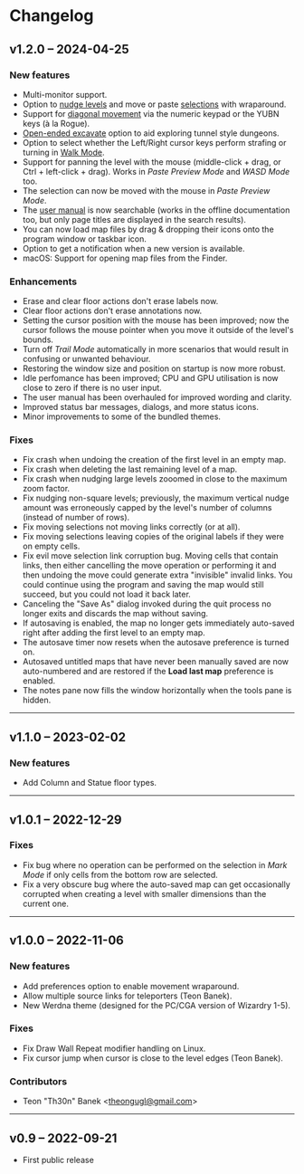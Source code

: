 # Changelog

## v1.2.0 – 2024-04-25

### New features

- Multi-monitor support.
- Option to [nudge levels](https://gridmonger.johnnovak.net/manual/advanced-editing.html#nudge-level)
  and move or paste [selections](https://gridmonger.johnnovak.net/manual/advanced-editing.html#selections)
  with wraparound.
- Support for [diagonal movement](https://gridmonger.johnnovak.net/manual/moving-around.html#diagonal-movement)
  via the numeric keypad or the YUBN keys (à la Rogue).
- [Open-ended excavate](https://gridmonger.johnnovak.net/manual/basic-editing.html#open-ended-excavate)
  option to aid exploring tunnel style dungeons.
- Option to select whether the Left/Right cursor keys perform strafing or
  turning in [Walk Mode](https://gridmonger.johnnovak.net/manual/moving-around.html#walk-mode).
- Support for panning the level with the mouse (middle-click + drag, or
  Ctrl + left-click + drag). Works in *Paste Preview Mode* and *WASD Mode* too.
- The selection can now be moved with the mouse in *Paste Preview Mode*.
- The [user manual](https://gridmonger.johnnovak.net/manual/contents.html) is
  now searchable (works in the offline documentation too, but only page titles
  are displayed in the search results).
- You can now load map files by drag & dropping their icons onto the program
  window or taskbar icon.
- Option to get a notification when a new version is available.
- macOS: Support for opening map files from the Finder.

### Enhancements

- Erase and clear floor actions don't erase labels now.
- Clear floor actions don't erase annotations now.
- Setting the cursor position with the mouse has been improved; now the cursor
  follows the mouse pointer when you move it outside of the level's bounds.
- Turn off *Trail Mode* automatically in more scenarios that would result in
  confusing or unwanted behaviour.
- Restoring the window size and position on startup is now more robust.
- Idle perfomance has been improved; CPU and GPU utilisation is now close to
  zero if there is no user input.
- The user manual has been overhauled for improved wording and clarity.
- Improved status bar messages, dialogs, and more status icons.
- Minor improvements to some of the bundled themes.

### Fixes

- Fix crash when undoing the creation of the first level in an empty map.
- Fix crash when deleting the last remaining level of a map.
- Fix crash when nudging large levels zooomed in close to the maximum zoom
  factor.
- Fix nudging non-square levels; previously, the maximum vertical nudge amount
  was erroneously capped by the level's number of columns (instead of number
  of rows).
- Fix moving selections not moving links correctly (or at all).
- Fix moving selections leaving copies of the original labels if they were on
  empty cells.
- Fix evil move selection link corruption bug. Moving cells that contain
  links, then either cancelling the move operation or performing it and then
  undoing the move could generate extra "invisible" invalid links. You could
  continue using the program and saving the map would still succeed, but you
  could not load it back later.
- Canceling the "Save As" dialog invoked during the quit process no longer
  exits and discards the map without saving.
- If autosaving is enabled, the map no longer gets immediately auto-saved
  right after adding the first level to an empty map.
- The autosave timer now resets when the autosave preference is turned on.
- Autosaved untitled maps that have never been manually saved are now
  auto-numbered and are restored if the **Load last map** preference is enabled.
- The notes pane now fills the window horizontally when the tools pane is
  hidden.

---

## v1.1.0 – 2023-02-02

### New features

- Add Column and Statue floor types.

---

## v1.0.1 – 2022-12-29

### Fixes

- Fix bug where no operation can be performed on the selection in *Mark Mode*
  if only cells from the bottom row are selected.
- Fix a very obscure bug where the auto-saved map can get occasionally
  corrupted when creating a level with smaller dimensions than the current
  one.

---

## v1.0.0 – 2022-11-06

### New features

- Add preferences option to enable movement wraparound.
- Allow multiple source links for teleporters (Teon Banek).
- New Werdna theme (designed for the PC/CGA version of Wizardry 1-5).

### Fixes

- Fix Draw Wall Repeat modifier handling on Linux.
- Fix cursor jump when cursor is close to the level edges (Teon Banek).

### Contributors

- Teon "Th30n" Banek <<theongugl@gmail.com>>

---

## v0.9 – 2022-09-21

- First public release

